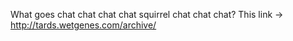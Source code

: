 What goes chat chat chat chat squirrel chat chat chat? This link -&gt; http://tards.wetgenes.com/archive/